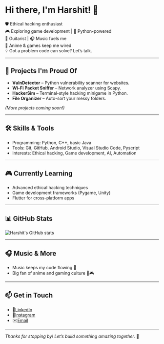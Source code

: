 # Hi there, I'm Harshit! 👾

🛡️ Ethical hacking enthusiast  
🎮 Exploring game development | 🐍 Python-powered  
🎸 Guitarist | 🎧 Music fuels me  
🍥 Anime & games keep me wired  
💡 Got a problem code can solve? Let’s talk.

---

## 🚀 Projects I'm Proud Of

- **VulnDetector** – Python vulnerability scanner for websites.  
- **Wi-Fi Packet Sniffer** – Network analyzer using Scapy.  
- **HackerSim** – Terminal-style hacking minigame in Python.  
- **File Organizer** – Auto-sort your messy folders.  

*(More projects coming soon!)*

---

## 🛠️ Skills & Tools

- Programming: Python, C++, basic Java  
- Tools: Git, GitHub, Android Studio, Visual Studio Code, Pyscript  
- Interests: Ethical hacking, Game development, AI, Automation 

---

## 🎮 Currently Learning

- Advanced ethical hacking techniques  
- Game development frameworks (Pygame, Unity)  
- Flutter for cross-platform apps  

---

## 📊 GitHub Stats

![Harshit's GitHub stats](https://github-readme-stats.vercel.app/api?username=Haruki993&show_icons=true&theme=radical)

---

## 🎧 Music & More

- Music keeps my code flowing 🎵  
- Big fan of anime and gaming culture 🍥🎮
  
---

## 📫 Get in Touch

- 🔗[LinkedIn](https://www.linkedin.com/in/harshit-das-14b81b251/)  
- 📸[Instagram](https://www.instagram.com/harshit_das1611/)  
- ✉️[Email](harshitdas16@gmail.com)  

---

*Thanks for stopping by! Let’s build something amazing together.* 🚀
